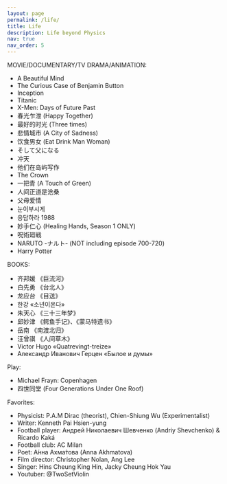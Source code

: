 ```yaml
---
layout: page
permalink: /life/
title: Life 
description: Life beyond Physics
nav: true
nav_order: 5
---
```


MOVIE/DOCUMENTARY/TV DRAMA/ANIMATION:
- A Beautiful Mind
- The Curious Case of Benjamin Button
- Inception
- Titanic
- X-Men: Days of Future Past
- 春光乍泄 (Happy Together)
- 最好的时光 (Three times)
- 悲情城市 (A City of Sadness)
- 饮食男女 (Eat Drink Man Woman)
- そして父になる
- 冲天
- 他们在岛屿写作
- The Crown
- 一把青 (A Touch of Green)
- 人间正道是沧桑
- 父母爱情
- 눈이부시게
- 응답하라 1988
- 妙手仁心 (Healing Hands, Season 1 ONLY)
- 呪術廻戦
- NARUTO -ナルト- (NOT including episode 700-720)
- Harry Potter

BOOKS:
- 齐邦媛 《巨流河》
- 白先勇 《台北人》 
- 龙应台 《目送》 
- 한강 «소년이온다» 
- 朱天心 《三十三年梦》
- 邱妙津 《鳄鱼手记》、《蒙马特遗书》
- 岳南 《南渡北归》
- 汪曾祺 《人间草木》
- Victor Hugo «Quatrevingt-treize» 
- Александр Иванович Герцен «Былое и думы» 

Play:
- Michael Frayn: Copenhagen
- 四世同堂 (Four Generations Under One Roof)

Favorites:
- Physicist: P.A.M Dirac (theorist), Chien-Shiung Wu (Experimentalist)
- Writer: Kenneth Pai Hsien-yung
- Football player: Андрей Николаевич Шевченко (Andriy Shevchenko) & Ricardo Kaká
- Football club: AC Milan
- Poet: А́нна Ахма́това (Anna Akhmatova)
- Film director: Christopher Nolan, Ang Lee
- Singer: Hins Cheung King Hin, Jacky Cheung Hok Yau
- Youtuber: @TwoSetViolin 
